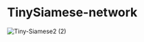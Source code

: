 # TinySiamese-network

![Tiny-Siamese2 (2)](https://github.com/Islem-Jarraya/TinySiamese-network/assets/79153028/d3774b70-9163-4e1b-9b98-b45a046b1135)
